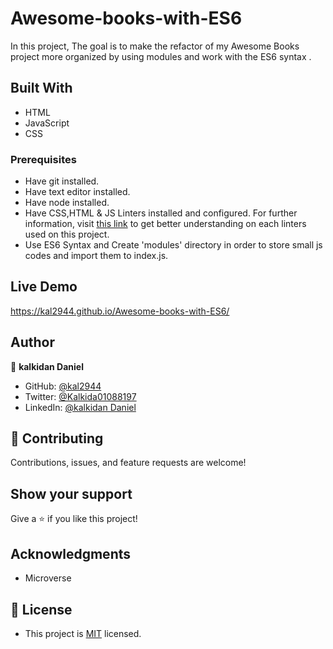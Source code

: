 # Awesome-books-with-ES6
In this project, The goal is to make the refactor of my Awesome Books project more organized by using modules and work with  the ES6 syntax .

## Built With

- HTML
- JavaScript
- CSS


### Prerequisites

- Have git installed.
- Have text editor installed.
- Have node installed.
- Have CSS,HTML & JS Linters installed and configured. For further information, visit [this link](https://github.com/microverseinc/linters-config/blob/master/README.md) to get better understanding on each linters used on this project.
- Use ES6 Syntax and Create 'modules' directory in order to store small js codes and import them to index.js.

## Live Demo
https://kal2944.github.io/Awesome-books-with-ES6/

## Author

👤 **kalkidan Daniel**

- GitHub: [@kal2944](https://github.com/kal2944)
- Twitter: [@Kalkida01088197](https://twitter.com/Kalkida01088197)
- LinkedIn: [@kalkidan Daniel](https://www.linkedin.com/in/kalkidan-daniel-b2a204238/)


## 🤝 Contributing

Contributions, issues, and feature requests are welcome!

## Show your support

Give a ⭐️ if you like this project!

## Acknowledgments

- Microverse

## 📝 License
- This project is [MIT](./LICENSE) licensed.
